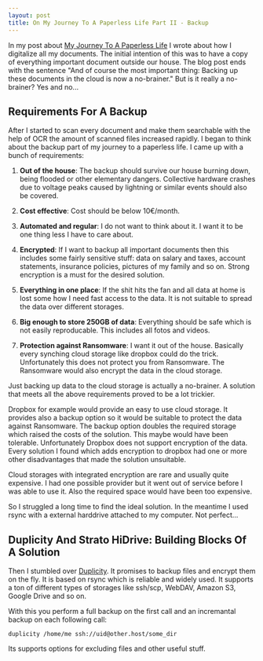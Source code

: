 ```yaml
---
layout: post
title: On My Journey To A Paperless Life Part II - Backup
---
```

In my post about [My Journey To A Paperless Life](https://bmehner.github.io/on-my-journey-to-a-paperless-life/) I wrote about how I digitalize all my documents. The initial intention of this was to have a copy of everything important document outside our house. The blog post ends with the sentence "And of course the most important thing: Backing up these documents in the cloud is now a no-brainer." But is it really a no-brainer? Yes and no...

## Requirements For A Backup

After I started to scan every document and make them searchable with the help of OCR the amount of scanned files increased rapidly. I began to think about the backup part of my journey to a paperless life. I came up with a bunch of requirements:

1. **Out of the house**: The backup should survive our house burning down, being flooded or other elementary dangers. Collective hardware crashes due to voltage peaks caused by lightning or similar events should also be covered.

1. **Cost effective**: Cost should be below 10€/month.

1. **Automated and regular**: I do not want to think about it. I want it to be one thing less I have to care about.

1. **Encrypted**: If I want to backup all important documents then this includes some fairly sensitive stuff: data on salary and taxes, account statements, insurance policies, pictures of my family and so on. Strong encryption is a must for the desired solution.

1. **Everything in one place**: If the shit hits the fan and all data at home is lost some how I need fast access to the data. It is not suitable to spread the data over different storages.

1. **Big enough to store 250GB of data**: Everything should be safe which is not easily reproducable. This includes all fotos and videos.

1. **Protection against Ransomware**: I want it out of the house. Basically every synching cloud storage like dropbox could do the trick. Unfortunately this does not protect you from Ransomware. The Ransomware would also encrypt the data in the cloud storage.

Just backing up data to the cloud storage is actually a no-brainer. A solution that meets all the above requirements proved to be a lot trickier.

Dropbox for example would provide an easy to use cloud storage. It provides also a backup option so it would be suitable to protect the data against Ransomware. The backup option doubles the required storage which raised the costs of the solution. This maybe would have been tolerable. Unfortunately Dropbox does not support encryption of the data. Every solution I found which adds encryption to dropbox had one or more other disadvantages that made the solution unsuitable. 

Cloud storages with integrated encryption are rare and usually quite expensive. I had one possible provider but it went out of service before I was able to use it. Also the required space would have been too expensive.

So I struggled a long time to find the ideal solution. In the meantime I used rsync with a external harddrive attached to my computer. Not perfect...

## Duplicity And Strato HiDrive: Building Blocks Of A Solution

Then I stumbled over [Duplicity](http://duplicity.nongnu.org/). It promises to backup files and encrypt them on the fly. It is based on rsync which is reliable and widely used. It supports a ton of different types of storages like ssh/scp, WebDAV, Amazon S3, Google Drive and so on.

With this you perform a full backup on the first call and an incremantal backup on each following call:

    duplicity /home/me ssh://uid@other.host/some_dir 

Its supports options for excluding files and other useful stuff. 
